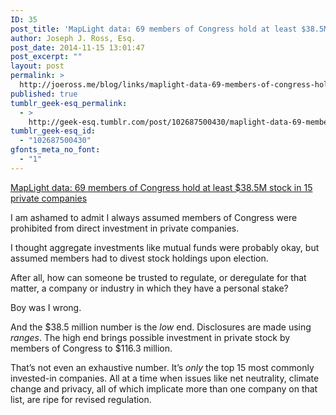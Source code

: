 ```yaml
---
ID: 35
post_title: 'MapLight data: 69 members of Congress hold at least $38.5M stock in 15 private companies'
author: Joseph J. Ross, Esq.
post_date: 2014-11-15 13:01:47
post_excerpt: ""
layout: post
permalink: >
  http://joeross.me/blog/links/maplight-data-69-members-of-congress-hold-at/
published: true
tumblr_geek-esq_permalink:
  - >
    http://geek-esq.tumblr.com/post/102687500430/maplight-data-69-members-of-congress-hold-at
tumblr_geek-esq_id:
  - "102687500430"
gfonts_meta_no_font:
  - "1"
---
```

<a href='http://maplight.org/content/stocks-owned-congress'>MapLight data: 69 members of Congress hold at least $38.5M stock in 15 private companies</a><div class="link_description"><p>I am ashamed to admit I always assumed members of Congress were prohibited from direct investment in private companies.</p>

<p><!-- more --></p>

<p>I thought aggregate investments like mutual funds were probably okay, but assumed members had to divest stock holdings upon election.</p>

<p>After all, how can someone be trusted to regulate, or deregulate for that matter, a company or industry in which they have a personal stake?</p>

<p>Boy was I wrong.</p>

<p>And the $38.5 million number is the <em>low</em> end. Disclosures are made using <em>ranges</em>. The high end brings possible investment in private stock by members of Congress to $116.3 million.</p>

<p>That&#8217;s not even an exhaustive number. It&#8217;s <em>only</em> the top 15 most commonly invested-in companies. All at a time when issues like net neutrality, climate change and privacy, all of which implicate more than one company on that list, are ripe for revised regulation.</p></div>